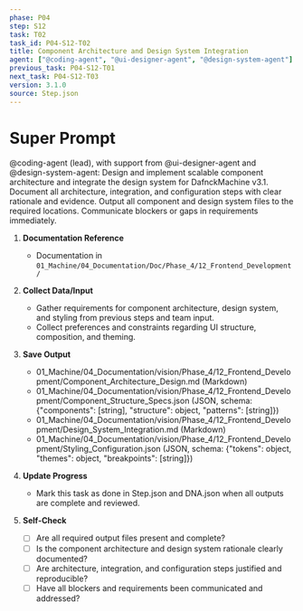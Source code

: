 ```yaml
---
phase: P04
step: S12
task: T02
task_id: P04-S12-T02
title: Component Architecture and Design System Integration
agent: ["@coding-agent", "@ui-designer-agent", "@design-system-agent"]
previous_task: P04-S12-T01
next_task: P04-S12-T03
version: 3.1.0
source: Step.json
---
```


# Super Prompt
@coding-agent (lead), with support from @ui-designer-agent and @design-system-agent: Design and implement scalable component architecture and integrate the design system for DafnckMachine v3.1. Document all architecture, integration, and configuration steps with clear rationale and evidence. Output all component and design system files to the required locations. Communicate blockers or gaps in requirements immediately.

1. **Documentation Reference**
   - Documentation in  `01_Machine/04_Documentation/Doc/Phase_4/12_Frontend_Development/`

2. **Collect Data/Input**
   - Gather requirements for component architecture, design system, and styling from previous steps and team input.
   - Collect preferences and constraints regarding UI structure, composition, and theming.

3. **Save Output**
   - 01_Machine/04_Documentation/vision/Phase_4/12_Frontend_Development/Component_Architecture_Design.md (Markdown)
   - 01_Machine/04_Documentation/vision/Phase_4/12_Frontend_Development/Component_Structure_Specs.json (JSON, schema: {"components": [string], "structure": object, "patterns": [string]})
   - 01_Machine/04_Documentation/vision/Phase_4/12_Frontend_Development/Design_System_Integration.md (Markdown)
   - 01_Machine/04_Documentation/vision/Phase_4/12_Frontend_Development/Styling_Configuration.json (JSON, schema: {"tokens": object, "themes": object, "breakpoints": [string]})

4. **Update Progress**
   - Mark this task as done in Step.json and DNA.json when all outputs are complete and reviewed.

5. **Self-Check**
   - [ ] Are all required output files present and complete?
   - [ ] Is the component architecture and design system rationale clearly documented?
   - [ ] Are architecture, integration, and configuration steps justified and reproducible?
   - [ ] Have all blockers and requirements been communicated and addressed? 